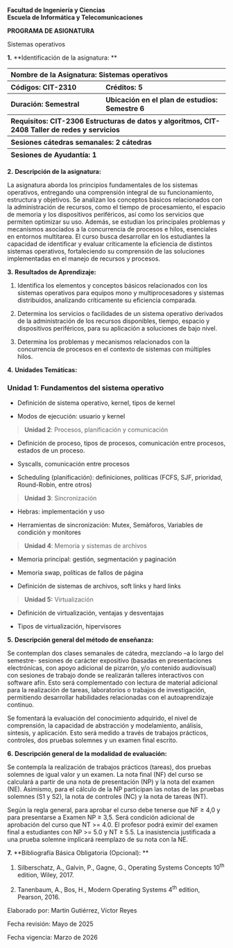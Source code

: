 **Facultad de Ingeniería y Ciencias  
Escuela de Informática y Telecomunicaciones**

**PROGRAMA DE ASIGNATURA**

Sistemas operativos

**1.** **Identificación de la asignatura:  **

<table>
<colgroup>
<col style="width: 43%" />
<col style="width: 56%" />
</colgroup>
<thead>
<tr>
<th colspan="2" style="text-align: left;">Nombre de la Asignatura:
Sistemas operativos</th>
</tr>
<tr>
<th style="text-align: left;">Códigos: CIT-2310</th>
<th style="text-align: left;">Créditos: 5</th>
</tr>
<tr>
<th style="text-align: left;">Duración: Semestral</th>
<th style="text-align: left;">Ubicación en el plan de estudios: Semestre
6</th>
</tr>
<tr>
<th colspan="2" style="text-align: left;">Requisitos: CIT-2306
Estructuras de datos y algoritmos, CIT-2408 Taller de redes y
servicios</th>
</tr>
<tr>
<th colspan="2" style="text-align: left;">Sesiones cátedras semanales: 2
cátedras</th>
</tr>
<tr>
<th colspan="2" style="text-align: left;">Sesiones de Ayudantía: 1</th>
</tr>
</thead>
<tbody>
</tbody>
</table>

**2.** **Descripción de la asignatura:**

La asignatura aborda los principios fundamentales de los sistemas
operativos, entregando una comprensión integral de su funcionamiento,
estructura y objetivos. Se analizan los conceptos básicos relacionados
con la administración de recursos, como el tiempo de procesamiento, el
espacio de memoria y los dispositivos periféricos, así como los
servicios que permiten optimizar su uso. Además, se estudian los
principales problemas y mecanismos asociados a la concurrencia de
procesos e hilos, esenciales en entornos multitarea. El curso busca
desarrollar en los estudiantes la capacidad de identificar y evaluar
críticamente la eficiencia de distintos sistemas operativos,
fortaleciendo su comprensión de las soluciones implementadas en el
manejo de recursos y procesos.

**3.** **Resultados de Aprendizaje:**

1.  Identifica los elementos y conceptos básicos relacionados con los
    sistemas operativos para equipos mono y multiprocesadores y sistemas
    distribuidos, analizando críticamente su eficiencia comparada.

2.  Determina los servicios o facilidades de un sistema operativo
    derivados de la administración de los recursos disponibles, tiempo,
    espacio y dispositivos periféricos, para su aplicación a soluciones
    de bajo nivel.

3.  Determina los problemas y mecanismos relacionados con la
    concurrencia de procesos en el contexto de sistemas con múltiples
    hilos.

**4.** **Unidades Temáticas:**

### Unidad 1: Fundamentos del sistema operativo

- Definición de sistema operativo, kernel, tipos de kernel

- Modos de ejecución: usuario y kernel

> **Unidad 2**: Procesos, planificación y comunicación

- Definición de proceso, tipos de procesos, comunicación entre procesos,
  estados de un proceso.

- Syscalls, comunicación entre procesos

- Scheduling (planificación): definiciones, políticas (FCFS, SJF,
  prioridad, Round-Robin, entre otros)

> **Unidad 3**: Sincronización

- Hebras: implementación y uso

<!-- -->

- Herramientas de sincronización: Mutex, Semáforos, Variables de
  condición y monitores

> **Unidad 4**: Memoria y sistemas de archivos

- Memoria principal: gestión, segmentación y paginación

- Memoria swap, políticas de fallos de página

- Definición de sistemas de archivos, soft links y hard links

> **Unidad 5:** Virtualización

- Definición de virtualización, ventajas y desventajas

- Tipos de virtualización, hipervisores

**5.** **Descripción general del método de enseñanza:**

Se contemplan dos clases semanales de cátedra, mezclando –a lo largo del
semestre- sesiones de carácter expositivo (basadas en presentaciones
electrónicas, con apoyo adicional de pizarrón, y/o contenido
audiovisual) con sesiones de trabajo donde se realizarán talleres
interactivos con software afín. Esto será complementado con lectura de
material adicional para la realización de tareas, laboratorios o
trabajos de investigación, permitiendo desarrollar habilidades
relacionadas con el autoaprendizaje continuo.

Se fomentará la evaluación del conocimiento adquirido, el nivel de
comprensión, la capacidad de abstracción y modelamiento, análisis,
síntesis, y aplicación. Esto será medido a través de trabajos prácticos,
controles, dos pruebas solemnes y un examen final escrito.

**6.** **Descripción general de la modalidad de evaluación:**

Se contempla la realización de trabajos prácticos (tareas), dos pruebas
solemnes de igual valor y un examen. La nota final (NF) del curso se
calculará a partir de una nota de presentación (NP) y la nota del examen
(NE). Asimismo, para el cálculo de la NP participan las notas de las
pruebas solemnes (S1 y S2), la nota de controles (NC) y la nota de
tareas (NT).

Según la regla general, para aprobar el curso debe tenerse que NF ≥ 4,0
y para presentarse a Examen NP ≥ 3,5. Será condición adicional de
aprobación del curso que NT \>= 4.0. El profesor podrá eximir del examen
final a estudiantes con NP \>= 5.0 y NT ≥ 5.5. La inasistencia
justificada a una prueba solemne implicará reemplazo de su nota con la
NE.

**7.** **Bibliografía Básica Obligatoria (Opcional):  **

1.  Silberschatz, A., Galvin, P., Gagne, G., Operating Systems Concepts
    10<sup>th</sup> edition, Wiley, 2017.

2.  Tanenbaum, A., Bos, H., Modern Operating Systems 4<sup>th</sup>
    edition, Pearson, 2016.

Elaborado por: Martín Gutiérrez, Víctor Reyes

Fecha revisión: Mayo de 2025

Fecha vigencia: Marzo de 2026

